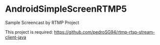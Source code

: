 # AndroidSimpleScreenRTMP5
Sample Screencast by RTMP Project

This project is required: https://github.com/pedroSG94/rtmp-rtsp-stream-client-java
